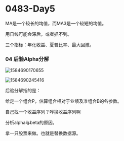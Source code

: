 # 0483-Day5





MA是一个较长的均值，而MA3是一个较短的均值。

用日线可能会滞后，或者抓不到。



三个指标：年化收益、夏普比率、最大回撤。



### 04 后验Alpha分解

![1584690170655](C:\Users\hasee\AppData\Roaming\Typora\typora-user-images\1584690170655.png)







![1584690245416](C:\Users\hasee\AppData\Roaming\Typora\typora-user-images\1584690245416.png)





后验分解指的是：

给定一个组合P，估算组合相对于业绩及准组合B的各参数。



自己找一个收益序列？咋换收益序列啊



分析alpha与beta的原因。



拿一只股票来做。也就是替换数据源。





